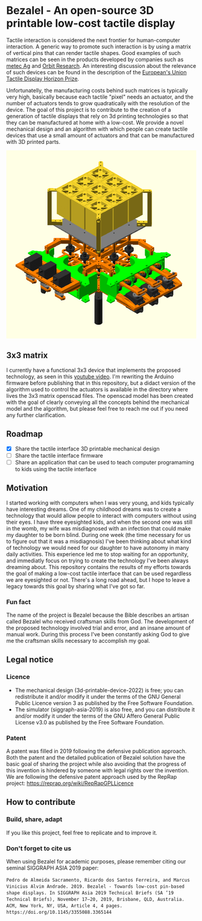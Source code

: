 # Bezalel - An open-source 3D printable low-cost tactile display

Tactile interaction is considered the next frontier for human-computer interaction. A generic way to promote such interaction is by using a matrix of vertical pins that can render tactile shapes. Good examples of such matrices can be seen in the products developed by companies such as [metec Ag](https://www.metec-ag.de/produkte-graphik-display.php?p=t2d) and [Orbit Research](http://www.orbitresearch.com/product/graphiti/). An interesting discussion about the relevance of such devices can be found in the description of the [European's Union Tactile Display Horizon Prize](https://research-and-innovation.ec.europa.eu/funding/funding-opportunities/prizes/horizon-prizes/tactile-display_en). 

Unfortunatelly, the manufacturing costs behind such matrices is typically very high, basically because each tactile "pixel" needs an actuator, and the number of actuators tends to grow quadratically with the resolution of the device. The goal of this project is to contribute to the creation of a generation of tactile displays that rely on 3d printing technologies so that they can be manufactured at home with a low-cost. We provide a novel mechanical design and an algorithm with which people can create tactile devices that use a small amount of actuators and that can be manufactured with 3D printed parts.

![Animated 3x3 model](animated-3x3-model.gif)

## 3x3 matrix
I currently have a functional 3x3 device that implements the proposed technology, as seen in this [youtube video](https://www.youtube.com/watch?v=CwHi78mkTRg). I'm rewriting the Arduino firmware before publishing that in this repository, but a didact version of the algorithm used to control the actuators is available in the directory where lives the 3x3 matrix openscad files. The openscad model has been created with the goal of clearly conveying all the concepts behind the mechanical model and the algorithm, but please feel free to reach me out if you need any further clarification.

## Roadmap
- [x] Share the tactile interface 3D printable mechanical design
- [ ] Share the tactile interface firmware
- [ ] Share an application that can be used to teach computer programaming to kids using the tactile interface

## Motivation
I started working with computers when I was very young, and kids typically have interesting dreams.
One of my childhood dreams was to create a technology that would allow people to interact with computers without using their eyes.
I have three eyesighted kids, and when the second one was still in the womb, my wife was misdiagnosed with an infection that could make my daughter to be born blind.
During one week (the time necessary for us to figure out that it was a misdiagnosis) I've been thinking about what kind of technology we would need for our daughter to have autonomy in many daily activities.
This experience led me to stop waiting for an opportunity, and immediatly focus on trying to create the technology I've been always dreaming about.
This repository contains the results of my efforts towards the goal of making a low-cost tactile interface that can be used regardless we are eyesighted or not.
There's a long road ahead, but I hope to leave a legacy towards this goal by sharing what I've got so far.

### Fun fact
The name of the project is Bezalel because the Bible describes an artisan called Bezalel who received craftsman skills from God.
The development of the proposed technology involved trial and error, and an insane amount of manual work.
During this process I've been constantly asking God to give me the craftsman skills necessary to accomplish my goal.

## Legal notice
### Licence
- The mechanical design (3d-printable-device-2022) is free; you can redistribute it and/or modify it under the terms of the GNU General Public Licence version 3 as published by the Free Software Foundation.
- The simulator (siggraph-asia-2019) is also free, and you can distribute it and/or modify it under the terms of the GNU Affero General Public License v3.0 as published by the Free Software Foundation.

### Patent
A patent was filled in 2019 following the defensive publication approach. Both the patent and the detailed publication of Bezalel solution have the basic goal of sharing the project while also avoiding that the progress of this invention is hindered by someone with legal rights over the invention.
We are following the defensive patent approach used by the RepRap project: https://reprap.org/wiki/RepRapGPLLicence

## How to contribute

### Build, share, adapt
If you like this project, feel free to replicate and to improve it.

### Don't forget to cite us
When using Bezalel for academic purposes, please remember citing our seminal SIGGRAPH ASIA 2019 paper:

```Pedro de Almeida Sacramento, Ricardo dos Santos Ferreira, and Marcus Vinicius Alvim Andrade. 2019. Bezalel - Towards low-cost pin-based shape displays. In SIGGRAPH Asia 2019 Technical Briefs (SA ’19 Technical Briefs), November 17–20, 2019, Brisbane, QLD, Australia. ACM, New York, NY, USA, Article 4, 4 pages. https://doi.org/10.1145/3355088.3365144```
